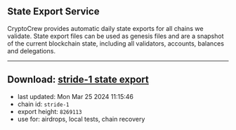 ## State Export Service
CryptoCrew provides automatic daily state exports for all chains we validate. State export files can be used as genesis files and are a snapshot of the current blockchain state, including all validators, accounts, balances and delegations.

---
**Download: [stride-1 state export](https://dl-eu2.ccvalidators.com/SERVICE/stride/stride-1_export_8269113.json)**
---

- last updated: Mon Mar 25 2024 11:15:46
- chain id: `stride-1`
- export height: `8269113`
- use for: airdrops, local tests, chain recovery
